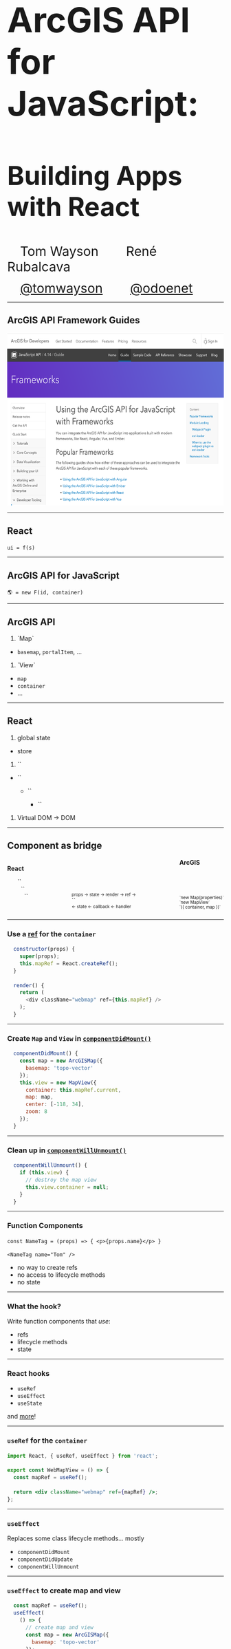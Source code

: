 <!-- .slide: data-background="../img/2021/dev-summit/bg-1.png" data-background-size="cover -->
<h1 style="text-align: left; font-size: 80px;">ArcGIS API for JavaScript:</h1>
<h2 style="text-align: left; font-size: 60px;">Building Apps with React</h2>
<p>
<span style="text-align: center; font-size: 30px; margin: 1em;">Tom Wayson</span>
<span style="text-align: right; font-size: 30px; margin: 1em;">René Rubalcava</span>
</p>
<p>
<span style="text-align: center; font-size: 30px; margin: 1em;"><a href="https://github.com/tomwayson">@tomwayson</a></span>
<span style="text-align: right; font-size: 30px; margin: 1em;"><a href="https://github.com/odoenet">@odoenet</a></span>
</p>

---

<!-- .slide: data-auto-animate data-background="../img/2021/dev-summit/bg-4.png" -->
## ArcGIS API Framework Guides

<a href="https://developers.arcgis.com/javascript/latest/guide/using-frameworks/"><img src="./images/jsapi-frameworks-screenshot.png" class="transparent" height="400" /></a>

---

<!-- .slide: data-auto-animate data-background="../img/2021/dev-summit/bg-4.png" -->
## React

<p><code>ui = f(s)</code></p>

---

<!-- .slide: data-auto-animate data-background="../img/2021/dev-summit/bg-4.png" -->
## ArcGIS API for JavaScript

`🌎 = new F(id, container)`

---

<!-- .slide: data-auto-animate data-background="../img/2021/dev-summit/bg-2.png" -->
## ArcGIS API

1. <!-- .element: class="fragment" --> `Map`
  - `basemap`, `portalItem`, ...
1. <!-- .element: class="fragment" --> `View`
  - `map`
  - `container`
  - ...

---

<!-- .slide: data-auto-animate data-background="../img/2021/dev-summit/bg-2.png" -->
## React

1. <!-- .element: class="fragment" --> global state
  - store
1. <!-- .element: class="fragment" --> `<Provider store={store}>`
  - <!-- .element: style="list-style: none" -->  `<Router>`
    - <!-- .element: style="list-style: none" --> `<App>`
      - <!-- .element: style="list-style: none" --> `<Layout>`
1. <!-- .element: class="fragment" --> Virtual DOM -> DOM

---

<!-- .slide: data-auto-animate data-background="../img/2021/dev-summit/bg-2.png" -->
## Component as bridge

<div style="display: flex; flex-direction: row; justify-content: space-between">
  <div>
    <p><strong>React</strong></p>
    <ul style="list-style: none;">
      <li>`<App>`</li>
      <li>&nbsp;&nbsp;`<Layout>`</li>
      <li>&nbsp;&nbsp;&nbsp;&nbsp;`<Parent>`</li>
    </ul>
  </div>
  <div>
    <p style="margin-bottom: 0; margin-top: 8em; font-size: .7em" class="fragment" data-fragment-index="1">props -> state -> render -> ref -></p>
    <p style="margin: 0">`<MapComponent />`</p>
    <p style="margin-top: 0; font-size: .7em" class="fragment" data-fragment-index="3"><- state <- callback <- handler</p>
  </div>
  <div>
    <strong>ArcGIS</strong>
    <div class="fragment" style="font-size: .7em; margin-top: 7em;" data-fragment-index="2">
      <div>`new Map(properties)`</div>
      <div>`new MapView`</div>
      <div>`({ container, map })`</div>
    </div>
  </div>
</div>

---

<!-- .slide: data-auto-animate data-background="../img/2021/dev-summit/bg-2.png" -->
### Use a [ref](https://reactjs.org/docs/refs-and-the-dom.html) for the `container`

```js
  constructor(props) {
    super(props);
    this.mapRef = React.createRef();
  }

  render() {
    return (
      <div className="webmap" ref={this.mapRef} />
    );
  }
```

---

<!-- .slide: data-auto-animate data-background="../img/2021/dev-summit/bg-2.png" -->
### Create `Map` and `View` in [`componentDidMount()`](https://reactjs.org/docs/react-component.html#componentdidmount)

```js
  componentDidMount() {
    const map = new ArcGISMap({
      basemap: 'topo-vector'
    });
    this.view = new MapView({
      container: this.mapRef.current,
      map: map,
      center: [-118, 34],
      zoom: 8
    });
  }
```

---

<!-- .slide: data-auto-animate data-background="../img/2021/dev-summit/bg-2.png" -->
### Clean up in [`componentWillUnmount()`](https://reactjs.org/docs/react-component.html#componentwillunmount)

```js
  componentWillUnmount() {
    if (this.view) {
      // destroy the map view
      this.view.container = null;
    }
  }
```

---

<!-- .slide: data-auto-animate data-background="../img/2021/dev-summit/bg-2.png" -->
### Function Components

`const NameTag = (props) => { <p>{props.name}</p> }`

`<NameTag name="Tom" />`

<ul class="fragment">
  <li>no way to create refs
  <li>no access to lifecycle methods
  <li>no state
</ul>

---

<!-- .slide: data-auto-animate data-background="../img/2021/dev-summit/bg-2.png" -->
### What the hook?

Write function components that _use_:
- refs
- lifecycle methods
- state

---

<!-- .slide: data-auto-animate data-background="../img/2021/dev-summit/bg-2.png" -->
### React hooks

* `useRef`
* `useEffect`
* `useState`

and [more](https://reactjs.org/docs/hooks-intro.html)!

---

<!-- .slide: data-auto-animate data-background="../img/2021/dev-summit/bg-2.png" -->
### `useRef` for the `container`

```jsx
import React, { useRef, useEffect } from 'react';

export const WebMapView = () => {
  const mapRef = useRef();

  return <div className="webmap" ref={mapRef} />;
};
```

---

<!-- .slide: data-auto-animate data-background="../img/2021/dev-summit/bg-2.png" -->
### `useEffect`

Replaces some class lifecycle methods... mostly
* `componentDidMount`
* `componentDidUpdate`
* `componentWillUnmount`

---

<!-- .slide: data-auto-animate data-background="../img/2021/dev-summit/bg-2.png" -->
### `useEffect` to create map and view

```jsx
  const mapRef = useRef();
  useEffect(
    () => {
      // create map and view
      const map = new ArcGISMap({
        basemap: 'topo-vector'
      });
      const mapView = new MapView({
        container: mapRef.current,
        map: map,
        center: [-118, 34],
        zoom: 8
      });
      return () => {
        // destroy the map view
        mapView && mapView.container = null;
      };
    }
  , []); // componentDidMount & componentWillUnmount
```

... and clean up

---

<!-- .slide: data-auto-animate data-background="../img/2021/dev-summit/bg-2.png" -->
### `useState`

Manage local state

```ts
const [ready, setReady] = useState(false);
// later, maybe after map loads
setReady(true);
```

---

<!-- .slide: data-auto-animate data-background="../img/2021/dev-summit/bg-2.png" -->
### "Bind" view/map properties to props/state

Hold onto view in state

```ts
const [view, setView] = useState(null);
// later in useEffect()
setView(mapView);
```

---

<!-- .slide: data-auto-animate data-background="../img/2021/dev-summit/bg-2.png" -->
### "Bind" view/map properties to props/state

Then use another effect to relay changes in props/state

```jsx
  useEffect(() => {
    if (!view) {
      return;
    }
    view.zoom = zoom;
  }, [view, zoom]); // componentDidUpdate
```

---

<!-- .slide: data-auto-animate data-background="../img/2021/dev-summit/bg-3.png" -->
### 🎉 Success! 🎉

<p>✅ created a map using a `ref` to React generated DOM</p>
<p>✅ only destroy `MapView` when unmounting</p>
<p>✅ relay changes in `props` (or `state`) to map/view</p>
<p class="fragment">🤔 Relay changes or events from map/view to React?</p>

---

<!-- .slide: data-auto-animate data-background="../img/2021/dev-summit/bg-2.png" -->
### Use another effect to wire up a callback

```jsx
  useEffect(() => {
    if (!view) {
      return;
    }
    const handle = view.on('click', callback);
    return function removeHandle() {
      handle.remove();
    };
  }, [view, callback]); // componentDidUpdate
```

use clean-up functions to remove event & watch handlers

---

<!-- .slide: data-auto-animate data-background="../img/2021/dev-summit/bg-2.png" -->
### Component is key to integration

<small>... class-based or hooks 🙂</small>

<ul style="list-style: none">
  <li>✅ acts as a bridge between React and ArcGIS</li>
  <li>✅ use a `ref` to get the view's `container`</li>
  <li>✅ send React `props` & `state` to map & view properties</li>
  <li>✅ send changes and events from ArcGIS to React via callbacks</li>
</li>

---

<!-- .slide: data-auto-animate data-background="../img/2021/dev-summit/bg-3.png" -->
### [Using the ArcGIS API for JavaScript with React](https://developers.arcgis.com/javascript/latest/guide/react)

<iframe src="https://developers.arcgis.com/javascript/latest/guide/react/" style="width: 600px; height:  600px"></iframe>

---

<!-- .slide: data-auto-animate data-background="../img/2021/dev-summit/bg-4.png" -->
## Modern React and the ArcGIS API

---

<!-- .slide: data-auto-animate data-background="../img/2021/dev-summit/bg-2.png" -->
### Manage global state in React

* You may not need Redux/MobX
* Context is powerful, and injectable

---

<!-- .slide: data-auto-animate data-background="../img/2021/dev-summit/bg-2.png" -->
### `useContext` hook

```jsx
import ThemeContext from '.ThemeContext';

const ThemedMap = () => {
  const theme = useContext(ThemeContext);
  const basemap = theme === 'dark'
    ? 'dark-gray'
    : 'gray';
  return (
    <Map basemap={basemap} />
  );
};
```

---

<!-- .slide: data-auto-animate data-background="../img/2021/dev-summit/bg-4.png" -->
## Modularize API usage

---

<!-- .slide: data-auto-animate data-background="../img/2021/dev-summit/bg-2.png" -->
* Do all the API work separate from your UI
* _Separate content from navigation_ - pattern in PWAs
* Mock/stub API in tests

```ts
// src/data/map.ts
export function initialize(element: Element) {
  view.container = element;
  view.when(() => {
    // magic
  });
}
```

---

<!-- .slide: data-auto-animate data-background="../img/2021/dev-summit/bg-2.png" -->
* Use in your context or component

```ts
const elRef = useRef(null);
useEffect(
  () => {
    const loadMap = async () => {
      const map = await import("../data/map");
      map.initialize(elRef.current);
    };
    loadMap();
  },
  []
);
```

---

<!-- .slide: data-auto-animate data-background="../img/2021/dev-summit/bg-2.png" -->
## Why lazy load the API?

* So webpack can create async bundles
* `bundle1.js` -> `bundle2.js` -> `bundle3.js`
* Only load the resources you need when you need them
* Leads to faster initial loads

---

<!-- .slide: data-auto-animate data-background="../img/2021/dev-summit/bg-4.png" -->
## Suspense

---

<!-- .slide: data-auto-animate data-background="../img/2021/dev-summit/bg-2.png" -->
## Hold your Suspense

* Lazy-load entire React components
* useful in modular apps

```tsx
import React, { lazy, Suspense } from "react";
// lazy load the components that use Maps
const WebMapView = lazy(() => import("../components/WebMapView"));
// later on
<Suspense  fallback={<div>Loading...</div>}>
  <WebMapView />
</Suspense>
```

---

<!-- .slide: data-auto-animate data-background="../img/2021/dev-summit/bg-2.png" -->
## Hold your Suspense

* Still not out of beta, so use at your own risk


---

<!-- .slide: data-auto-animate data-background="../img/2021/dev-summit/bg-3.png" -->
##  Demo: [React with ESM](https://github.com/odoe/jsapi-esm-react)

---

<!-- .slide: data-auto-animate data-background="../img/2021/dev-summit/bg-2.png" -->
## 😎 [@arcgis/core](https://npmjs.com/package/@arcgis/core) 👍

---

<!-- .slide: data-auto-animate data-background="../img/2021/dev-summit/bg-2.png" -->
## Popular React Tools & Frameworks

<table class="clis">
  <tbody>
    <tr>
      <td>
        <a href="https://github.com/facebook/create-react-app">
          <img src="./images/react-js-img.png" width="240" class="transparent" />
          <p>create-react-app</p>
        </a>
      </td>
      <td>
        <a href="https://nextjs.org/">
          <img style="margin: 80px 0" src="./images/nextjs-white-logo.svg" width="240" class="transparent" />
          <p>Next.js</p>
        </a>
      </td>
      <td>
        <a href="https://www.gatsbyjs.org/">
          <img src="./images/gatsby-logo.png" width="240" class="transparent" />
          <p>Gatsby</p>
        </a>
      </td>
    </tr>
  </tbody>
</table>
<p class="fragment">All insulate you from 😱 of webpack config</p>

---

<!-- .slide: data-auto-animate data-background="../img/2021/dev-summit/bg-2.png" -->
<p>👵 ArcGIS API 3.x? 👴</p>
<p>🚀 CLI blocks access to webpack config? 🔒</p>
<p>🙈 Don't _want_ to config webpack? 😱</p>
<div class="fragment">
  <p>No problem. Try [esri-loader](https://github.com/Esri/esri-loader)</p>
  <img src="./images/esri-loader-band-aid-center-text.png" class="transparent" height="120" />
</div>

---

<!-- .slide: data-auto-animate data-background="../img/2021/dev-summit/bg-2.png" -->
### Works with ArcGIS API [3.x](https://developers.arcgis.com/javascript/3/) <span class="fragment" data-fragment-index="1">_and_ 4.x</span>

<div>
  <img src="./images/esri.png" class="transparent" height="120" />
  <img src="./images/esri.png" class="transparent" height="120" />
  <img src="./images/esri.png" class="transparent" height="120" />
  <img src="./images/esri.png" class="transparent fragment"  data-fragment-index="1" height="120" />
</div>

---

<!-- .slide: data-auto-animate data-background="../img/2021/dev-summit/bg-2.png" -->
### Works with _any_ React tool / library / framework

<div>
  <img src="./images/esri.png" class="transparent" height="120" />
  <img src="./images/Heart_corazon.svg" class="transparent" height="120" />
  <img src="./images/react-js-img.png" class="transparent" height="120" />
  <img src="./images/redux-logo.svg" class="transparent" height="120" />
  <img src="./images/nextjs-white-logo.svg" class="transparent" height="100" />
  <img src="./images/gatsby-logo.png" class="transparent" height="120" />
</div>

---

<!-- .slide: data-auto-animate data-background="../img/2021/dev-summit/bg-2.png" -->
### BTW... <span class="fragment" data-fragment-index="1">Not _just_ for Webpack & React</span>

<div class="fragment" data-fragment-index="1">
  <img src="./images/webpack-icon-square-big.png" class="transparent" height="120" />
  <img src="./images/react-js-img.png" class="transparent" height="120" />
</div>

---

<!-- .slide: data-auto-animate data-background="../img/2021/dev-summit/bg-2.png" -->
### Works with _any_ module loader

<div>
  <img src="./images/esri.png" class="transparent" height="120" />
  <img src="./images/Heart_corazon.svg" class="transparent" height="120" />
  <img src="./images/webpack-icon-square-big.png" class="transparent" height="120" />
  <img src="./images/rollup1.png" class="transparent" height="100" />
  <img src="./images/parcel-og.png" class="transparent" height="140" />
</div>

---

<!-- .slide: data-auto-animate data-background="../img/2021/dev-summit/bg-2.png" -->
### Works with _any_ framework

<div>
  <img src="./images/esri.png" class="transparent" height="120" />
  <img src="./images/Heart_corazon.svg" class="transparent" height="120" />
  <img src="./images/tomster-sm.png" class="transparent" height="120" />
  <img src="./images/angular.png" class="transparent" height="120" />
  <img src="./images/vue-logo.png" class="transparent" height="120" />
  <img src="./images/react-js-img.png" class="transparent" height="120" />
  <img src="./images/Dojo-New.png" class="transparent" height="120" />
</div>

---

<!-- .slide: data-auto-animate data-background="../img/2021/dev-summit/bg-2.png" -->
### Installing [esri-loader](https://github.com/Esri/esri-loader#install)

<img class="transparent" src="./images/800px-Npm-logo.svg.png" style="width: 300px; margin: 110px 0;">
<h3><code>npm install --save esri-loader</code></h3>

---

<!-- .slide: data-auto-animate data-background="../img/2021/dev-summit/bg-2.png" -->
### Installing [esri-loader](https://github.com/Esri/esri-loader#install)

<img class="transparent" src="./images/yarn-cat-eating-bower-bird.png">
<h3><code>yarn add esri-loader</code></h3>

---

<!-- .slide: data-auto-animate data-background="../img/2021/dev-summit/bg-2.png" -->
### Using [`loadModules()`](https://github.com/Esri/esri-loader#usage)

```js
import { loadModules } from 'esri-loader';

loadModules([
  "esri/Map",
  "esri/views/MapView"
]).then(([Map, MapView]) => {
  // Code to create the map and view will go here
});
```

---

<!-- .slide: data-auto-animate data-background="../img/2021/dev-summit/bg-2.png" -->
### Look [familiar](https://developers.arcgis.com/javascript/latest/sample-code/intro-mapview/index.html)?

```js
// this is what loadModules() does under the hood

require([
  "esri/Map",
  "esri/views/MapView"
], function(Map, MapView) {
  // Code to create the map and view will go here
});
```

---

<!-- .slide: data-auto-animate data-background="../img/2021/dev-summit/bg-2.png" -->
### [Lazy loads the ArcGIS API](https://github.com/Esri/esri-loader#lazy-loading-the-arcgis-api-for-javascript) by default

```js
 // loads API 1st time
const esriConfig = await loadModules(["esri/config"])
esriConfig.useIdentity = false;
// don't worry, this won't load the API again!
const [Map, MapView] = await loadModules(
  ["esri/Map", "esri/views/MapView"]
);
```

---

<!-- .slide: data-auto-animate data-background="../img/2021/dev-summit/bg-2.png" -->
### Additional options & patterns

See the esri-loader docs for examples of:
- [Using a specific version of the ArcGIS API](https://github.com/Esri/esri-loader#from-a-specific-version)
- [configuring Dojo](https://github.com/Esri/esri-loader#configuring-dojo)
- [using ArcGIS types in TS](https://github.com/Esri/esri-loader#arcgis-types)
- and [more](https://github.com/Esri/esri-loader#advanced-usage)

---

<!-- .slide: data-auto-animate data-background="../img/2021/dev-summit/bg-2.png" -->
### [esri-loader-hooks](https://github.com/tomwayson/esri-loader-hooks#usewebmap)

```jsx
import React from 'react';
import { useWebMap } from 'esri-loader-hooks';

function WebMap() {
  const [ref] = useWebMap('e691172598f04ea8881cd2a4adaa45ba');
  return <div style={{ height: 400 }} ref={ref} />;
}
```

---

<!-- .slide: data-auto-animate data-background="../img/2021/dev-summit/bg-3.png" -->
### Example: [esri-loader-hooks](https://esri-loader-hooks.netlify.com/)

<a href="https://esri-loader-hooks.netlify.com/"><img src="./images/esri-loader-hooks-screenshot.png" height="400"></a>

---

<!-- .slide: data-auto-animate data-background="../img/2021/dev-summit/bg-3.png" -->
## Example: Create ArcGIS App

<a href="https://create-arcgis-app.surge.sh/"><img width="852" src="./images/create-arcgis-app-screenshot.png" /></a>

[create-arcgis-app](https://github.com/tomwayson/create-arcgis-app)

---

<!-- .slide: data-auto-animate data-background="../img/2021/dev-summit/bg-3.png" -->
## Example: Next ArcGIS App

<a href="https://next-arcgis-app.now.sh/"><img width="680" src="./images/next-arcgis-app-screenshot.png" /></a>

[next-arcgis-app](https://github.com/tomwayson/next-arcgis-app)

---

<!-- .slide: data-auto-animate data-background="../img/2021/dev-summit/bg-2.png" -->
## Conclusion

<div>
  <img src="./images/esri.png" class="transparent" height="120" />
  <img src="./images/Heart_corazon.svg" class="transparent" height="120" />
  <img src="./images/webpack-icon-square-big.png" class="transparent" height="120" />
  <img src="./images/react-js-img.png" class="transparent" height="120" />
</div>

Note:
It's never been a better time to be a React dev
It's never been a better time to be a ArcGIS dev
Go forth and prosper

---

<!-- .slide: data-auto-animate data-background="../img/2021/dev-summit/bg-4.png" -->
## Summary

---

<!-- .slide: data-auto-animate data-background="../img/2021/dev-summit/bg-5.png" -->

![esri](../img/esri-science-logo-white.png "esri")

---

<!-- .slide: data-auto-animate data-background="../img/2021/dev-summit/2021-feedback.jpg" -->
